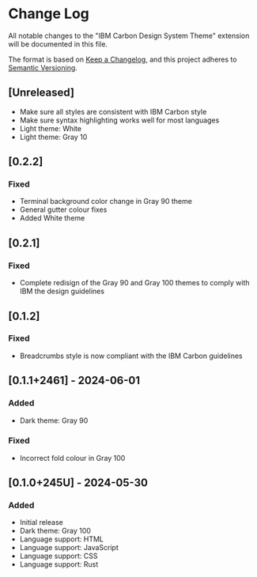 # Change Log

All notable changes to the "IBM Carbon Design System Theme" extension will be documented in this file.

The format is based on [Keep a Changelog](https://keepachangelog.com/en/1.1.0/),
and this project adheres to [Semantic Versioning](https://semver.org/spec/v2.0.0.html).


## [Unreleased]
- Make sure all styles are consistent with IBM Carbon style
- Make sure syntax highlighting works well for most languages
- Light theme: White
- Light theme: Gray 10


## [0.2.2]
### Fixed
- Terminal background color change in Gray 90 theme
- General gutter colour fixes
- Added White theme

## [0.2.1]
### Fixed
- Complete redisign of the Gray 90 and Gray 100 themes to comply with IBM the design guidelines


## [0.1.2]
### Fixed
- Breadcrumbs style is now compliant with the IBM Carbon guidelines


## [0.1.1+2461] - 2024-06-01
### Added
- Dark theme: Gray 90

### Fixed
- Incorrect fold colour in Gray 100


## [0.1.0+245U] - 2024-05-30
### Added
- Initial release
- Dark theme: Gray 100 
- Language support: HTML
- Language support: JavaScript
- Language support: CSS
- Language support: Rust